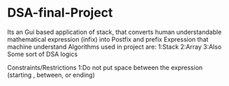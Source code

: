 # DSA-final-Project

Its an Gui based application of stack, that converts human understandable mathematical expression (infix) into Postfix and prefix Expression that machine understand
Algorithms used in project are:
1:Stack
2:Array
3:Also Some sort of DSA logics

Constraints/Restrictions
1:Do not put space between the expression (starting , between, or ending)
